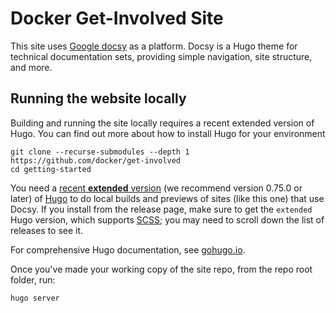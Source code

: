 
# Docker Get-Involved Site


This site uses [Google docsy](https://www.docsy.dev/) as a platform.
Docsy is a Hugo theme for technical documentation sets, providing simple navigation, site structure, and more.

## Running the website locally

Building and running the site locally requires a recent extended version of Hugo. You can find out more about how to install Hugo for your environment 

```
git clone --recurse-submodules --depth 1 https://github.com/docker/get-involved
cd getting-started
```


You need a [recent **extended** version](https://github.com/gohugoio/hugo/releases) (we recommend version 0.75.0 or later) of [Hugo](https://gohugo.io/) to do local builds and previews of sites (like this one) that use Docsy. If you install from the release page, make sure to get the `extended` Hugo version, which supports [SCSS](https://sass-lang.com/documentation/file.SCSS_FOR_SASS_USERS.html); you may need to scroll down the list of releases to see it. 

For comprehensive Hugo documentation, see [gohugo.io](https://gohugo.io/).

Once you've made your working copy of the site repo, from the repo root folder, run:

```
hugo server
```   
